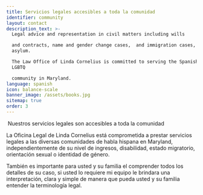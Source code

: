 ```yaml
---
title: Servicios legales accesibles a toda la comunidad
identifier: community
layout: contact
description_text: >-
  Legal advice and representation in civil matters including wills

  and contracts, name and gender change cases,  and immigration cases, including
  asylum.

  The Law Office of Linda Cornelius is committed to serving the Spanish speaking
  LGBTQ

  community in Maryland.
language: spanish
icon: balance-scale
banner_image: /assets/books.jpg
sitemap: true
order: 3
---
```



&nbsp;Nuestros servicios legales son accesibles a toda la comunidad

La Oficina Legal de Linda Cornelius est&aacute; comprometida a prestar servicios legales a las diversas comunidades de habla hispana en Maryland, independientemente de su nivel de ingresos, disabilidad, estado migratorio, orientaci&oacute;n sexual o identidad de g&eacute;nero.

Tambi&eacute;n es importante para usted y su familia el comprender todos los detalles de su caso, si usted lo requiere mi equipo le brindara una interpretaci&oacute;n, clara y simple de manera que pueda usted y su familia entender la terminolog&iacute;a legal.